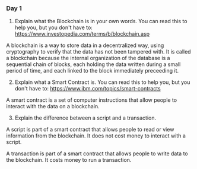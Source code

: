 ### Day 1

1. Explain what the Blockchain is in your own words. You can read this to help you, but you don't have to: https://www.investopedia.com/terms/b/blockchain.asp

A blockchain is a way to store data in a decentralized way, using
cryptography to verify that the data has not been tampered with.
It is called a blockchain because the internal organization of
the database is a sequential chain of blocks, each holding the
data written during a small period of time, and each linked to the
block immediately preceeding it.

2. Explain what a Smart Contract is. You can read this to help you, but you don't have to: https://www.ibm.com/topics/smart-contracts

A smart contract is a set of computer instructions that allow
people to interact with the data on a blockchain.

3. Explain the difference between a script and a transaction.

A script is part of a smart contract that allows people to read
or view information from the blockchain.  It does not cost money
to interact with a script.

A transaction is part of a smart contract that allows people to
write data to the blockchain.  It costs money to run a
transaction.
